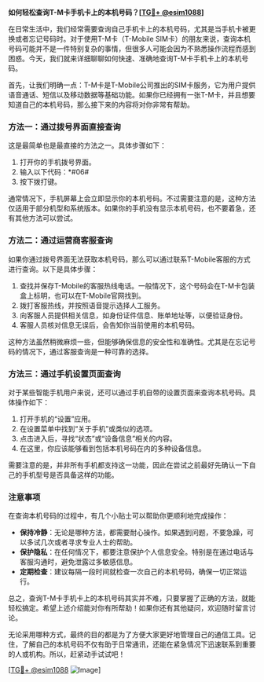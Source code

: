 **如何轻松查询T-M卡手机卡上的本机号码？[[TG💪+ @esim1088](https://t.me/s/esim1088)]**

在日常生活中，我们经常需要查询自己手机卡上的本机号码，尤其是当手机卡被更换或者忘记号码时。对于使用T-M卡（T-Mobile SIM卡）的朋友来说，查询本机号码可能并不是一件特别复杂的事情，但很多人可能会因为不熟悉操作流程而感到困惑。今天，我们就来详细聊聊如何快速、准确地查询T-M卡手机卡上的本机号码。

首先，让我们明确一点：T-M卡是T-Mobile公司推出的SIM卡服务，它为用户提供语音通话、短信以及移动数据等基础功能。如果你已经拥有一张T-M卡，并且想要知道自己的本机号码，那么接下来的内容将对你非常有帮助。

### 方法一：通过拨号界面直接查询

这是最简单也是最直接的方法之一。具体步骤如下：

1. 打开你的手机拨号界面。
2. 输入以下代码：*#06#
3. 按下拨打键。

通常情况下，手机屏幕上会立即显示你的本机号码。不过需要注意的是，这种方法仅适用于部分机型和系统版本。如果你的手机没有显示本机号码，也不要着急，还有其他方法可以尝试。

### 方法二：通过运营商客服查询

如果你通过拨号界面无法获取本机号码，那么可以通过联系T-Mobile客服的方式进行查询。以下是具体步骤：

1. 查找并保存T-Mobile的客服热线电话。一般情况下，这个号码会在T-M卡包装盒上标明，也可以在T-Mobile官网找到。
2. 拨打客服热线，并按照语音提示选择人工服务。
3. 向客服人员提供相关信息，如身份证件信息、账单地址等，以便验证身份。
4. 客服人员核对信息无误后，会告知你当前使用的本机号码。

这种方法虽然稍微麻烦一些，但能够确保信息的安全性和准确性。尤其是在忘记号码的情况下，通过客服查询是一种可靠的选择。

### 方法三：通过手机设置页面查询

对于某些智能手机用户来说，还可以通过手机自带的设置页面来查询本机号码。具体操作如下：

1. 打开手机的“设置”应用。
2. 在设置菜单中找到“关于手机”或类似的选项。
3. 点击进入后，寻找“状态”或“设备信息”相关的内容。
4. 在这里，你应该能够看到包括本机号码在内的多种设备信息。

需要注意的是，并非所有手机都支持这一功能，因此在尝试之前最好先确认一下自己的手机型号是否具备这样的功能。

### 注意事项

在查询本机号码的过程中，有几个小贴士可以帮助你更顺利地完成操作：

- **保持冷静**：无论是哪种方法，都需要耐心操作。如果遇到问题，不要急躁，可以多试几次或者寻求专业人士的帮助。
- **保护隐私**：在任何情况下，都要注意保护个人信息安全。特别是在通过电话与客服沟通时，避免泄露过多敏感信息。
- **定期检查**：建议每隔一段时间就检查一次自己的本机号码，确保一切正常运行。

总之，查询T-M卡手机卡上的本机号码其实并不难，只要掌握了正确的方法，就能轻松搞定。希望上述介绍能对你有所帮助！如果你还有其他疑问，欢迎随时留言讨论。

无论采用哪种方式，最终的目的都是为了方便大家更好地管理自己的通信工具。记住，了解自己的本机号码不仅有助于日常通讯，还能在紧急情况下迅速联系到重要的人或机构。所以，赶紧动手试试吧！

[[TG💪+ @esim1088](https://t.me/s/esim1088) ![Image](https://i.postimg.cc/4NQfJmqS/Snipaste-2025-05-13-00-14-12.png)]